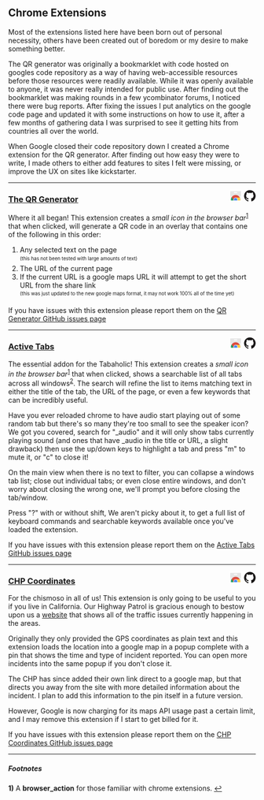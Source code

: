 ## Chrome Extensions

Most of the extensions listed here have been born out of personal necessity, others have been created out of boredom or my desire to make something better.

The QR generator was originally a bookmarklet with code hosted on googles code repository as a way of having web-accessible resources before those resources were readily available.  While it was openly available to anyone, it was never really intended for public use.  After finding out the bookmarklet was making rounds in a few ycombinator forums, I noticed there were bug reports.  After fixing the issues I put analytics on the google code page and updated it with some instructions on how to use it, after a few months of gathering data I was surprised to see it getting hits from countries all over the world. 

When Google closed their code repository down I created a Chrome extension for the QR generator.  After finding out how easy they were to write, I made others to either add features to sites I felt were missing, or improve the UX on sites like kickstarter.

---
<a title="Go to GitHub repo" href="https://github.com/shaunsational/chrome-ext-QR/"><img alt="Go to GitHub repo" align="right" src="github.svg" height="24"></a>
<img src="pixel.gif" width="5" align="right">
<a title="Go to this extension in the Chrome Webstore" href="https://chrome.google.com/webstore/detail/qr-generator/nfmaemgfedbiaajgieapbfhmonobpdib"><sub><img alt="Go to this extension in the Chrome Webstore" align="right" src="webstore.svg" height="24"></sub></a>
### [The QR Generator](https://chrome.google.com/webstore/detail/qr-generator/nfmaemgfedbiaajgieapbfhmonobpdib)

Where it all began!  This extension creates a _small icon in the browser bar_<sup id="a1">[1](#df1)</sup> that when clicked, will generate a QR code in an overlay that contains one of the following in this order:
1. Any selected text on the page  
<sub><sup>(this has not been tested with large amounts of text)</sup></sub>
1. The URL of the current page
  1. If the current URL is a google maps URL it will attempt to get the short URL from the share link  
	<sub><sup>(this was just updated to the new google maps format, it may not work 100% all of the time yet)</sup></sub>
	
If you have issues with this extension please report them on the [QR Generator GitHub issues page](https://github.com/shaunsational/chrome-ext-QR/issues)

---
<a title="Go to GitHub repo" href="https://github.com/shaunsational/chrome-ext-ActiveTabs"><img alt="Go to GitHub repo" align="right" src="github.svg" height="24"></a>
<img src="pixel.gif" width="5" align="right">
<a title="Go to this extension in the Chrome Webstore" href="https://chrome.google.com/webstore/detail/pbihheplocihoglaokfdcjadbjlhijgb"><sub><img alt="Go to this extension in the Chrome Webstore" align="right" src="webstore.svg" height="24"></sub></a>
### [Active Tabs](https://chrome.google.com/webstore/detail/pbihheplocihoglaokfdcjadbjlhijgb)
The essential addon for the Tabaholic!  This extension creates a _small icon in the browser bar_<sup id="a1">[1](#df1)</sup> that when clicked, shows a searchable list of all tabs across all windows<sup id="a2">[2](#df2)</sup>.  The search will refine the list to items matching text in either the title of the tab, the URL of the page, or even a few keywords that can be incredibly useful.

Have you ever reloaded chrome to have audio start playing out of some random tab but there's so many they're too small to see the speaker icon? We got you covered, search for "_audio" and it will only show tabs currently playing sound (and ones that have _audio in the title or URL, a slight drawback) then use the up/down keys to highlight a tab and press "m" to mute it, or "c" to close it!

On the main view when there is no text to filter, you can collapse a windows tab list; close out individual tabs; or even close entire windows, and don't worry about closing the wrong one, we'll prompt you before closing the tab/window. 

Press "?" with or without shift, We aren't picky about it, to get a full list of keyboard commands and searchable keywords available once you've loaded the extension.

If you have issues with this extension please report them on the [Active Tabs GitHub issues page](https://github.com/shaunsational/chrome-ext-ActiveTabs/issues)

---
<a title="Go to GitHub repo" href="https://github.com/shaunsational/chrome-ext-CHP"><img alt="Go to GitHub repo" align="right" src="github.svg" height="24"></a> 
<img src="pixel.gif" width="5" align="right">
<a title="Go to this extension in the Chrome Webstore" href="https://chrome.google.com/webstore/detail/dmfhnnchojmhbfgamododmboenaboden"><sub><img alt="Go to this extension in the Chrome Webstore" align="right" src="webstore.svg" height="24"></sub></a>
### [CHP Coordinates](https://chrome.google.com/webstore/detail/dmfhnnchojmhbfgamododmboenaboden)
For the chismoso in all of us! This extension is only going to be useful to you if you live in California.  Our Highway Patrol is gracious enough to bestow upon us a [website](http://cad.chp.ca.gov/Traffic.aspx) that shows all of the traffic issues currently happening in the areas.  

Originally they only provided the GPS coordinates as plain text and this extension loads the location into a google map in a popup complete with a pin that shows the time and type of incident reported.  You can open more incidents into the same popup if you don't close it.

The CHP has since added their own link direct to a google map, but that directs you away from the site with more detailed information about the incident.  I plan to add this information to the pin itself in a future version.

However, Google is now charging for its maps API usage past a certain limit, and I may remove this extension if I start to get billed for it.

If you have issues with this extension please report them on the [CHP Coordinates GitHub issues page](https://github.com/shaunsational/chrome-ext-CHP/issues)

---
##### Footnotes
<b id="df1">1)</b> A **browser_action** for those familiar with chrome extensions. [↩](#a1)
